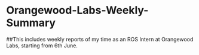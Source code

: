 # Orangewood-Labs-Weekly-Summary
##This includes weekly reports of my time as an ROS Intern at Orangewood Labs, starting from 6th June.

